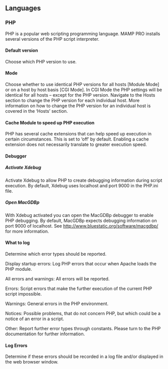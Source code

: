 ## Languages


### PHP

PHP is a popular web scripting programming language. MAMP PRO installs several versions of the PHP script interpreter.

#### Default version

Choose which PHP version to use.

#### Mode

Choose whether to use identical PHP versions for all hosts [Module Mode] or on a host by host basis [CGI Mode]. In CGI Mode the PHP settings will be identical for all hosts – except for the PHP version. Navigate to the Hosts section to change the PHP version for each individual host. More information on how to change the PHP version for an individual host is covered in the ‘Hosts’ section.

#### Cache Module to speed up PHP execution

PHP has several cache extensions that can help speed up execution in certain circumstances. This is set to ‘off’ by default. Enabling a cache extension does not necessarily translate to greater execution speed.

#### Debugger

##### Activate Xdebug

Activate Xdebug to allow PHP to create debugging information during script execution. By default, Xdebug uses localhost and port 9000 in the PHP.ini file.

##### Open MacGDBp

With Xdebug activated you can open the MacGDBp debugger to enable PHP debugging. By default, MacGDBp expects debugging information on port 9000 of localhost. See http://www.bluestatic.org/software/macgdbp/ for more information.

#### What to log

Determine which error types should be reported.

Display startup errors: Log PHP errors that occur when Apache loads the PHP module. 

All errors and warnings: All errors will be reported.

Errors: Script errors that make the further execution of the current PHP script impossible.

Warnings: General errors in the PHP environment.

Notices: Possible problems, that do not concern PHP, but which could be a notice of an error in a script.

Other: Report further error types through constants. Please turn to the PHP documentation for further information.

#### Log Errors

Determine if these errors should be recorded in a log file and/or displayed in the web browser window.


